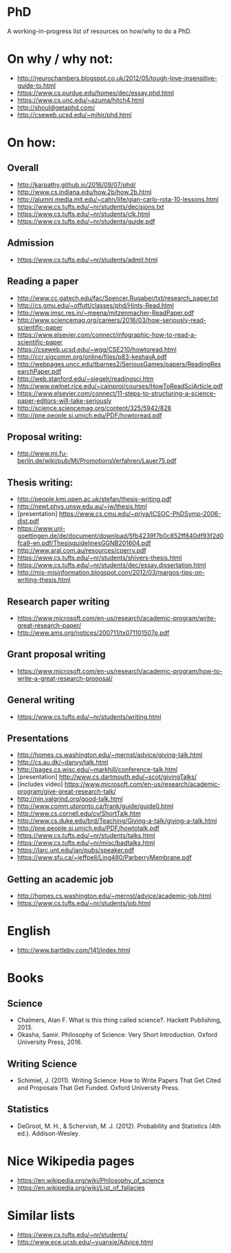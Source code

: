# PhD
A working-in-progress list of resources on how/why to do a PhD. 

# On why / why not:
* http://neurochambers.blogspot.co.uk/2012/05/tough-love-insensitive-guide-to.html
* https://www.cs.purdue.edu/homes/dec/essay.phd.html
* https://www.cs.unc.edu/~azuma/hitch4.html
* http://shouldigetaphd.com/
* http://cseweb.ucsd.edu/~mihir/phd.html

# On how:
## Overall 
* http://karpathy.github.io/2016/09/07/phd/
* http://www.cs.indiana.edu/how.2b/how.2b.html
* http://alumni.media.mit.edu/~cahn/life/gian-carlo-rota-10-lessons.html
* https://www.cs.tufts.edu/~nr/students/decisions.txt
* https://www.cs.tufts.edu/~nr/students/clk.html
* https://www.cs.tufts.edu/~nr/students/guide.pdf

## Admission
* https://www.cs.tufts.edu/~nr/students/admit.html

## Reading a paper
* http://www.cc.gatech.edu/fac/Spencer.Rugaber/txt/research_paper.txt
* http://cs.gmu.edu/~offutt/classes/phd/Hints-Read.html
* http://www.imsc.res.in/~meena/mitzenmacher-ReadPaper.pdf
* http://www.sciencemag.org/careers/2016/03/how-seriously-read-scientific-paper
* https://www.elsevier.com/connect/infographic-how-to-read-a-scientific-paper
* https://cseweb.ucsd.edu/~wgg/CSE210/howtoread.html
* http://ccr.sigcomm.org/online/files/p83-keshavA.pdf
* http://webpages.uncc.edu/tbarnes2/SeriousGames/papers/ReadingResearchPaper.pdf
* http://web.stanford.edu/~siegelr/readingsci.htm
* http://www.owlnet.rice.edu/~cainproj/courses/HowToReadSciArticle.pdf
* https://www.elsevier.com/connect/11-steps-to-structuring-a-science-paper-editors-will-take-seriously
* http://science.sciencemag.org/content/325/5942/828
* http://pne.people.si.umich.edu/PDF/howtoread.pdf

## Proposal writing:
* http://www.mi.fu-berlin.de/wiki/pub/Mi/PromotionsVerfahren/Lauer75.pdf

## Thesis writing:
* http://people.kmi.open.ac.uk/stefan/thesis-writing.pdf
* http://newt.phys.unsw.edu.au/~jw/thesis.html
* [presentation] https://www.cs.cmu.edu/~priya/ICSOC-PhDSymp-2006-dist.pdf
* https://www.uni-goettingen.de/de/document/download/5fb4239f7b0c852ff840df93f2d0fca9-en.pdf/ThesisguidelinesGGNB201604.pdf
* http://www.aral.com.au/resources/cperry.pdf
* https://www.cs.tufts.edu/~nr/students/shivers-thesis.html
* https://www.cs.tufts.edu/~nr/students/dec/essay.dissertation.html
* http://mis-misinformation.blogspot.com/2012/03/margos-tips-on-writing-thesis.html

## Research paper writing 
* https://www.microsoft.com/en-us/research/academic-program/write-great-research-paper/
* http://www.ams.org/notices/200711/tx071101507p.pdf

## Grant proposal writing
* https://www.microsoft.com/en-us/research/academic-program/how-to-write-a-great-research-proposal/

## General writing
* https://www.cs.tufts.edu/~nr/students/writing.html

## Presentations
* http://homes.cs.washington.edu/~mernst/advice/giving-talk.html
* http://cs.au.dk/~danvy/talk.html
* http://pages.cs.wisc.edu/~markhill/conference-talk.html
* [presentation] http://www.cs.dartmouth.edu/~scot/givingTalks/
* [includes video] https://www.microsoft.com/en-us/research/academic-program/give-great-research-talk/
* http://njn.valgrind.org/good-talk.html
* http://www.comm.utoronto.ca/frank/guide/guide0.html
* http://www.cs.cornell.edu/cv/ShortTalk.htm
* http://www.cs.duke.edu/brd/Teaching/Giving-a-talk/giving-a-talk.html
* http://pne.people.si.umich.edu/PDF/howtotalk.pdf
* https://www.cs.tufts.edu/~nr/students/talks.html
* https://www.cs.tufts.edu/~nr/misc/badtalks.html
* https://larc.unt.edu/ian/pubs/speaker.pdf
* https://www.sfu.ca/~jeffpell/Ling480/ParberryMembrane.pdf

## Getting an academic job
* http://homes.cs.washington.edu/~mernst/advice/academic-job.html
* https://www.cs.tufts.edu/~nr/students/job.html

# English
* http://www.bartleby.com/141/index.html

# Books
## Science 
* Chalmers, Alan F. What is this thing called science?. Hackett Publishing, 2013.
* Okasha, Samir. Philosophy of Science: Very Short Introduction. Oxford University Press, 2016.

## Writing Science
* Schimiel, J. (2011). Writing Science: How to Write Papers That Get Cited and Proposals That Get Funded. Oxford University Press. 

## Statistics
* DeGroot, M. H., & Schervish, M. J. (2012). Probability and Statistics (4th ed.). Addison-Wesley.

# Nice Wikipedia pages
* https://en.wikipedia.org/wiki/Philosophy_of_science
* https://en.wikipedia.org/wiki/List_of_fallacies

# Similar lists
* https://www.cs.tufts.edu/~nr/students/
* http://www.ece.ucsb.edu/~yuanxie/Advice.html
